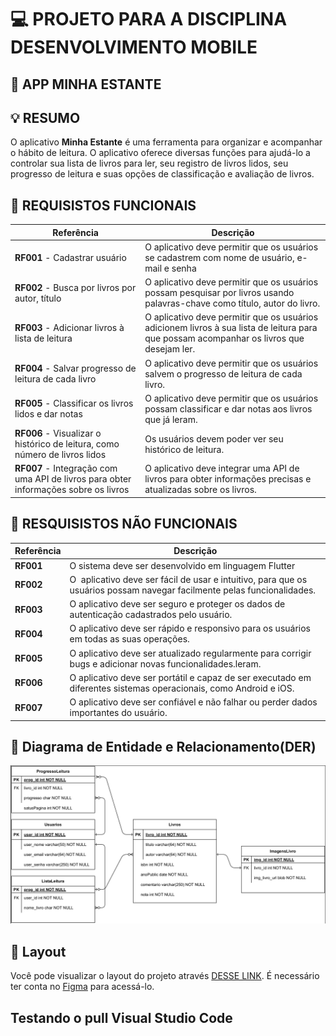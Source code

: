 # 💻 PROJETO PARA A DISCIPLINA DESENVOLVIMENTO MOBILE

## 📱 APP MINHA ESTANTE

## 💡 RESUMO

O aplicativo **Minha Estante** é uma ferramenta para organizar e acompanhar o hábito de leitura. O aplicativo oferece diversas funções para ajudá-lo a controlar sua lista de livros para ler, seu registro de livros lidos, seu progresso de leitura e suas opções de classificação e avaliação de livros.

## :memo: REQUISISTOS FUNCIONAIS

Referência | Descrição
-----------|-----------
**RF001** - Cadastrar usuário | O aplicativo deve permitir que os usuários se cadastrem com nome de usuário, e-mail e senha
**RF002** - Busca por livros por autor, título | O aplicativo deve permitir que os usuários possam pesquisar por livros usando palavras-chave como título, autor do livro.
**RF003** - Adicionar livros à lista de leitura | O aplicativo deve permitir que os usuários adicionem livros à sua lista de leitura para que possam acompanhar os livros que desejam ler.
**RF004** - Salvar progresso de leitura de cada livro | O aplicativo deve permitir que os usuários salvem o progresso de leitura de cada livro.
**RF005** - Classificar os livros lidos e dar notas | O aplicativo deve permitir que os usuários possam classificar e dar notas aos livros que já leram.
**RF006** - Visualizar o histórico de leitura, como número de livros lidos | Os usuários devem poder ver seu histórico de leitura.
**RF007** - Integração com uma API de livros para obter informações sobre os livros | O aplicativo deve integrar uma API de livros para obter informações precisas e atualizadas sobre os livros.

## :memo: RESQUISISTOS NÃO FUNCIONAIS

Referência | Descrição
-----------|-----------
**RF001** | O sistema deve ser desenvolvido em linguagem Flutter
**RF002** | O  aplicativo deve ser fácil de usar e intuitivo, para que os usuários possam navegar facilmente pelas funcionalidades.
**RF003** | O aplicativo deve ser seguro e proteger os dados de autenticação cadastrados pelo usuário.
**RF004** | O aplicativo deve ser rápido e responsivo para os usuários em todas as suas operações.
**RF005** | O aplicativo deve ser atualizado regularmente para corrigir bugs e adicionar novas funcionalidades.leram.
**RF006** | O aplicativo deve ser portátil e capaz de ser executado em diferentes sistemas operacionais, como Android e iOS.
**RF007** | O aplicativo deve ser confiável e não falhar ou perder dados importantes do usuário.

## 📑 Diagrama de Entidade e Relacionamento(DER)

![MODELO LOGICO - MINHA ESTANTE](/.github/der.png)

## 🔖 Layout

Você pode visualizar o layout do projeto através [DESSE LINK](https://www.figma.com/file/DwrvGzWEUaiCfLbxVLlEgk/App---MinhaEstante?node-id=0%3A1&t=9vcg1WkDgnpiHiBE-1). É necessário ter conta no [Figma](https://figma.com) para acessá-lo.

## Testando o pull Visual Studio Code